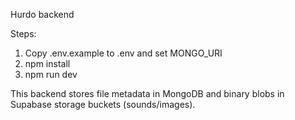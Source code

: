 Hurdo backend

Steps:
1. Copy .env.example to .env and set MONGO_URI
2. npm install
3. npm run dev

This backend stores file metadata in MongoDB and binary blobs in Supabase storage buckets (sounds/images).
